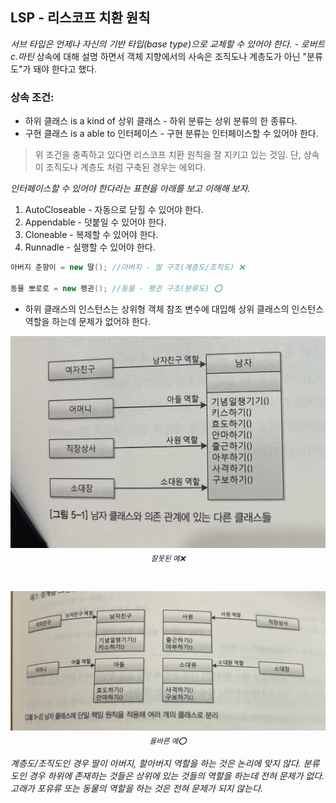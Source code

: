 ## LSP - 리스코프 치환 원칙

*서브 타입은 언제나 자신의 기반 타입(base type)으로 교체할 수 있어야 한다. - 로버트 c.마틴*
상속에 대해 설명 하면서 객체 지향에서의 사속은 조직도나 계층도가 아닌 "분류도"가 돼야 한다고 했다.

### 상속 조건:
- 하위 클래스 is a kind of 상위 클래스 - 하위 분류는 상위 분류의 한 종류다.
- 구현 클래스 is a able to 인터페이스 - 구현 분류는 인터페이스할 수 있어야 한다.

> 위 조건을 충족하고 있다면 리스코프 치환 원칙을 잘 지키고 있는 것임.
> 단, 상속이 조직도나 계층도 처럼 구축된 경우는 에외다.

*인터페이스할 수 있어야 한다라는 표현을 아래를 보고 이해해 보자.*
1. AutoCloseable - 자동으로 닫힐 수 있어야 한다.
2. Appendable - 덧붙일 수 있어야 한다.
3. Cloneable - 복제할 수 있어야 한다.
4. Runnadle - 실행할 수 있어야 한다.

```java
아버지 춘향이 = new 딸(); //아버지 - 딸 구조(계층도/조직도) ❌

동물 뽀로로 = new 펭귄(); //동물 - 펭귄 구조(분류도) ⭕️
```
- 하위 클래스의 인스턴스는 상위형 객체 참조 변수에 대입해 상위 클래스의 인스턴스 역할을 하는데 문제가 없어햐 한다.

<p align="center">
<img src="https://github.com/kmc77/java-oop-to-spring/raw/main/05_%EA%B0%9D%EC%B2%B4%20%EC%A7%80%ED%96%A5%20%EC%84%A4%EA%B3%84%205%EC%9B%90%EC%B9%99%20-%20SOLID/SRP%20-%20%EB%8B%A8%EC%9D%BC%20%EC%B1%85%EC%9E%84%20%EC%9B%90%EC%B9%99/IMG_4801.jpg" width="600"/>
  <sub><i>잘못된 예❌</i></sub>
</p>
<br>
<p align="center">
<img src="https://github.com/kmc77/java-oop-to-spring/blob/main/05_%EA%B0%9D%EC%B2%B4%20%EC%A7%80%ED%96%A5%20%EC%84%A4%EA%B3%84%205%EC%9B%90%EC%B9%99%20-%20SOLID/SRP%20-%20%EB%8B%A8%EC%9D%BC%20%EC%B1%85%EC%9E%84%20%EC%9B%90%EC%B9%99/IMG_4802.jpg" width="600"/>
  <sub><i>올바른 예⭕️</i></sub>
</p>


*계층도/조직도인 경우 딸이 아버지, 할아버지 역할을 하는 것은 논리에 맞지 않다.*
*분류도인 경우 하위에 존재하는 것들은 상위에 있는 것들의 역할을 하는데 전혀 문제가 없다. 고래가 포유류 또는 동물의 역할을 하는 것은 전혀 문제가 되지 않는다.*
